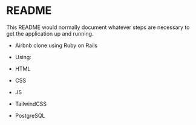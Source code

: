# README

This README would normally document whatever steps are necessary to get the
application up and running.

* Airbnb clone using Ruby on Rails 

* Using:
* HTML
* CSS
* JS 
* TailwindCSS
* PostgreSQL
